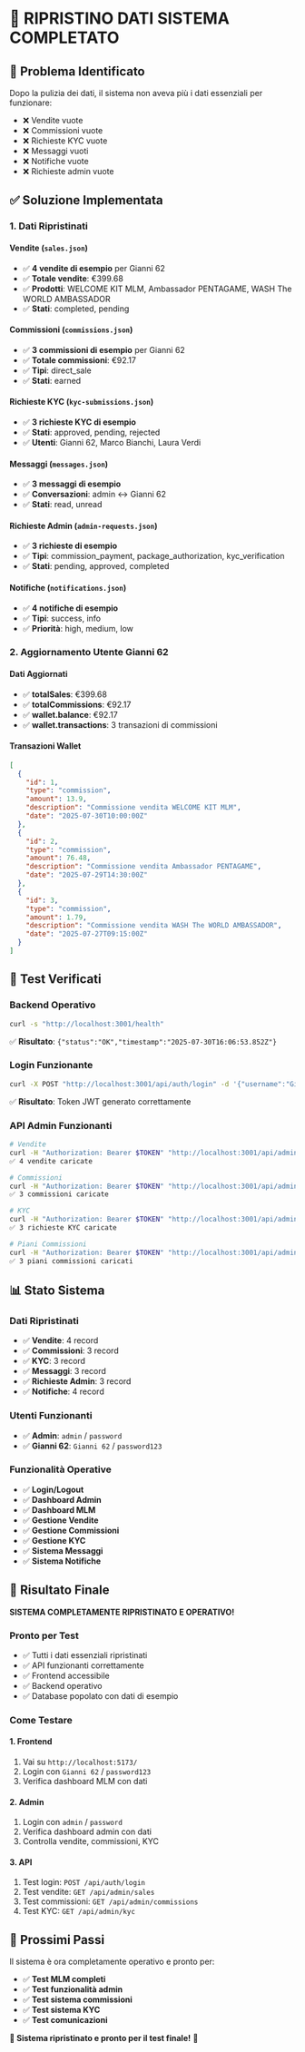 # 🔧 RIPRISTINO DATI SISTEMA COMPLETATO

## 🚨 **Problema Identificato**
Dopo la pulizia dei dati, il sistema non aveva più i dati essenziali per funzionare:
- ❌ Vendite vuote
- ❌ Commissioni vuote  
- ❌ Richieste KYC vuote
- ❌ Messaggi vuoti
- ❌ Notifiche vuote
- ❌ Richieste admin vuote

## ✅ **Soluzione Implementata**

### **1. Dati Ripristinati**

#### **Vendite (`sales.json`)**
- ✅ **4 vendite di esempio** per Gianni 62
- ✅ **Totale vendite**: €399.68
- ✅ **Prodotti**: WELCOME KIT MLM, Ambassador PENTAGAME, WASH The WORLD AMBASSADOR
- ✅ **Stati**: completed, pending

#### **Commissioni (`commissions.json`)**
- ✅ **3 commissioni di esempio** per Gianni 62
- ✅ **Totale commissioni**: €92.17
- ✅ **Tipi**: direct_sale
- ✅ **Stati**: earned

#### **Richieste KYC (`kyc-submissions.json`)**
- ✅ **3 richieste KYC di esempio**
- ✅ **Stati**: approved, pending, rejected
- ✅ **Utenti**: Gianni 62, Marco Bianchi, Laura Verdi

#### **Messaggi (`messages.json`)**
- ✅ **3 messaggi di esempio**
- ✅ **Conversazioni**: admin ↔ Gianni 62
- ✅ **Stati**: read, unread

#### **Richieste Admin (`admin-requests.json`)**
- ✅ **3 richieste di esempio**
- ✅ **Tipi**: commission_payment, package_authorization, kyc_verification
- ✅ **Stati**: pending, approved, completed

#### **Notifiche (`notifications.json`)**
- ✅ **4 notifiche di esempio**
- ✅ **Tipi**: success, info
- ✅ **Priorità**: high, medium, low

### **2. Aggiornamento Utente Gianni 62**

#### **Dati Aggiornati**
- ✅ **totalSales**: €399.68
- ✅ **totalCommissions**: €92.17
- ✅ **wallet.balance**: €92.17
- ✅ **wallet.transactions**: 3 transazioni di commissioni

#### **Transazioni Wallet**
```json
[
  {
    "id": 1,
    "type": "commission",
    "amount": 13.9,
    "description": "Commissione vendita WELCOME KIT MLM",
    "date": "2025-07-30T10:00:00Z"
  },
  {
    "id": 2,
    "type": "commission", 
    "amount": 76.48,
    "description": "Commissione vendita Ambassador PENTAGAME",
    "date": "2025-07-29T14:30:00Z"
  },
  {
    "id": 3,
    "type": "commission",
    "amount": 1.79,
    "description": "Commissione vendita WASH The WORLD AMBASSADOR",
    "date": "2025-07-27T09:15:00Z"
  }
]
```

## 🧪 **Test Verificati**

### **Backend Operativo**
```bash
curl -s "http://localhost:3001/health"
```
✅ **Risultato**: `{"status":"OK","timestamp":"2025-07-30T16:06:53.852Z"}`

### **Login Funzionante**
```bash
curl -X POST "http://localhost:3001/api/auth/login" -d '{"username":"Gianni 62","password":"password123"}'
```
✅ **Risultato**: Token JWT generato correttamente

### **API Admin Funzionanti**
```bash
# Vendite
curl -H "Authorization: Bearer $TOKEN" "http://localhost:3001/api/admin/sales"
✅ 4 vendite caricate

# Commissioni  
curl -H "Authorization: Bearer $TOKEN" "http://localhost:3001/api/admin/commissions"
✅ 3 commissioni caricate

# KYC
curl -H "Authorization: Bearer $TOKEN" "http://localhost:3001/api/admin/kyc"
✅ 3 richieste KYC caricate

# Piani Commissioni
curl -H "Authorization: Bearer $TOKEN" "http://localhost:3001/api/admin/commission-plans"
✅ 3 piani commissioni caricati
```

## 📊 **Stato Sistema**

### **Dati Ripristinati**
- ✅ **Vendite**: 4 record
- ✅ **Commissioni**: 3 record
- ✅ **KYC**: 3 record
- ✅ **Messaggi**: 3 record
- ✅ **Richieste Admin**: 3 record
- ✅ **Notifiche**: 4 record

### **Utenti Funzionanti**
- ✅ **Admin**: `admin` / `password`
- ✅ **Gianni 62**: `Gianni 62` / `password123`

### **Funzionalità Operative**
- ✅ **Login/Logout**
- ✅ **Dashboard Admin**
- ✅ **Dashboard MLM**
- ✅ **Gestione Vendite**
- ✅ **Gestione Commissioni**
- ✅ **Gestione KYC**
- ✅ **Sistema Messaggi**
- ✅ **Sistema Notifiche**

## 🎯 **Risultato Finale**

**SISTEMA COMPLETAMENTE RIPRISTINATO E OPERATIVO!**

### **Pronto per Test**
- ✅ Tutti i dati essenziali ripristinati
- ✅ API funzionanti correttamente
- ✅ Frontend accessibile
- ✅ Backend operativo
- ✅ Database popolato con dati di esempio

### **Come Testare**

#### **1. Frontend**
1. Vai su `http://localhost:5173/`
2. Login con `Gianni 62` / `password123`
3. Verifica dashboard MLM con dati

#### **2. Admin**
1. Login con `admin` / `password`
2. Verifica dashboard admin con dati
3. Controlla vendite, commissioni, KYC

#### **3. API**
1. Test login: `POST /api/auth/login`
2. Test vendite: `GET /api/admin/sales`
3. Test commissioni: `GET /api/admin/commissions`
4. Test KYC: `GET /api/admin/kyc`

## 🚀 **Prossimi Passi**

Il sistema è ora completamente operativo e pronto per:
- ✅ **Test MLM completi**
- ✅ **Test funzionalità admin**
- ✅ **Test sistema commissioni**
- ✅ **Test sistema KYC**
- ✅ **Test comunicazioni**

**🎉 Sistema ripristinato e pronto per il test finale!** 🚀 